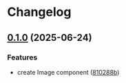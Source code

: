 # Changelog

## [0.1.0](https://github.com/balintbrews/next-image-standalone/compare/next-image-standalone-v0.0.1...next-image-standalone-v0.1.0) (2025-06-24)


### Features

* create Image component ([810288b](https://github.com/balintbrews/next-image-standalone/commit/810288b11485e57b686e0ce7be3ed617ad33c081))

